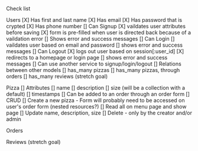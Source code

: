 Check list 

Users
[X] Has first and last name
[X] Has email
[X] Has password that is crypted
[X] Has phone number
[] Can Signup
    [X] vaildates user attributes before saving
    [X] form is pre-filled when user is directed back because of a vaildation error
    [] Shows error and success messages
[] Can Login
    [] vaildates user based on email and password
    [] shows error and success messages
[] Can Logout
    [X] logs out user based on session[:user_id]
    [X] redirects to a homepage or login page
    [] shows error and success messages
[] Can use another service to signup/login/logout
[] Relations between other models
    [] has_many pizzas
    [] has_many pizzas, through orders
    [] has_many reviews (stretch goal)

Pizza
[] Attributes
    [] name
    [] description
    [] size (will be a collection with a default)
    [] timestamps
[] Can be added to an order through an order form
[] CRUD
    [] Create a new pizza
        - Form will probably need to be accessed on user's order form (nested resources?)
    [] Read all on menu page and show page
    [] Update name, description, size
    [] Delete - only by the creator and/or admin

Orders

Reviews (stretch goal)